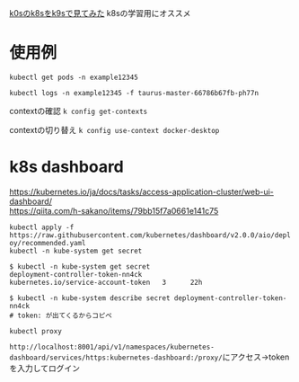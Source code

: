 [k0sのk8sをk9sで見てみた](https://tech.drecom.co.jp/ac2020-k0sk8sk9s/)
k8sの学習用にオススメ

# 使用例
`kubectl get pods -n example12345`

`kubectl logs -n example12345 -f taurus-master-66786b67fb-ph77n`

contextの確認
`k config get-contexts`

contextの切り替え
`k config use-context docker-desktop`

# k8s dashboard

https://kubernetes.io/ja/docs/tasks/access-application-cluster/web-ui-dashboard/  
https://qiita.com/h-sakano/items/79bb15f7a0661e141c75

`kubectl apply -f https://raw.githubusercontent.com/kubernetes/dashboard/v2.0.0/aio/deploy/recommended.yaml`  
`kubectl -n kube-system get secret`  

```
$ kubectl -n kube-system get secret
deployment-controller-token-nn4ck                kubernetes.io/service-account-token   3      22h

$ kubectl -n kube-system describe secret deployment-controller-token-nn4ck
# token: が出てくるからコピペ
```

`kubectl proxy`

`http://localhost:8001/api/v1/namespaces/kubernetes-dashboard/services/https:kubernetes-dashboard:/proxy/`にアクセス→tokenを入力してログイン
